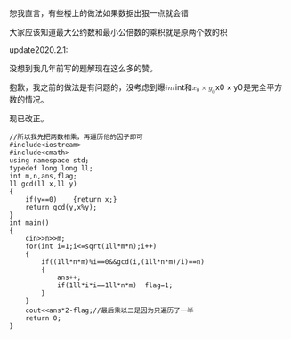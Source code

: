 <p>恕我直言，有些楼上的做法如果数据出狠一点就会错</p>
<p>大家应该知道最大公约数和最小公倍数的乘积就是原两个数的积</p>
<p>update2020.2.1:</p>
<p>没想到我几年前写的题解现在这么多的赞。</p>
<p>抱歉，我之前的做法是有问题的，没考虑到爆<span><span class="katex"><span class="katex-mathml"><math xmlns="http://www.w3.org/1998/Math/MathML"><semantics><mrow><mi>i</mi><mi>n</mi><mi>t</mi></mrow><annotation encoding="application/x-tex">int</annotation></semantics></math></span><span class="katex-html" aria-hidden="true"><span class="base"><span class="strut" style="height:0.65952em;vertical-align:0em;"></span><span class="mord mathnormal">i</span><span class="mord mathnormal">n</span><span class="mord mathnormal">t</span></span></span></span></span>和<span><span class="katex"><span class="katex-mathml"><math xmlns="http://www.w3.org/1998/Math/MathML"><semantics><mrow><msub><mi>x</mi><mn>0</mn></msub><mo>×</mo><msub><mi>y</mi><mn>0</mn></msub></mrow><annotation encoding="application/x-tex">x_0\times y_0</annotation></semantics></math></span><span class="katex-html" aria-hidden="true"><span class="base"><span class="strut" style="height:0.73333em;vertical-align:-0.15em;"></span><span class="mord"><span class="mord mathnormal">x</span><span class="msupsub"><span class="vlist-t vlist-t2"><span class="vlist-r"><span class="vlist" style="height:0.30110799999999993em;"><span style="top:-2.5500000000000003em;margin-left:0em;margin-right:0.05em;"><span class="pstrut" style="height:2.7em;"></span><span class="sizing reset-size6 size3 mtight"><span class="mord mtight">0</span></span></span></span><span class="vlist-s">​</span></span><span class="vlist-r"><span class="vlist" style="height:0.15em;"><span></span></span></span></span></span></span><span class="mspace" style="margin-right:0.2222222222222222em;"></span><span class="mbin">×</span><span class="mspace" style="margin-right:0.2222222222222222em;"></span></span><span class="base"><span class="strut" style="height:0.625em;vertical-align:-0.19444em;"></span><span class="mord"><span class="mord mathnormal" style="margin-right:0.03588em;">y</span><span class="msupsub"><span class="vlist-t vlist-t2"><span class="vlist-r"><span class="vlist" style="height:0.30110799999999993em;"><span style="top:-2.5500000000000003em;margin-left:-0.03588em;margin-right:0.05em;"><span class="pstrut" style="height:2.7em;"></span><span class="sizing reset-size6 size3 mtight"><span class="mord mtight">0</span></span></span></span><span class="vlist-s">​</span></span><span class="vlist-r"><span class="vlist" style="height:0.15em;"><span></span></span></span></span></span></span></span></span></span></span>是完全平方数的情况。</p>
<p>现已改正。</p>
<pre><code class="language-cpp" data-rendered-lang="cpp"><span class="hljs-comment">//所以我先把两数相乘，再遍历他的因子即可</span>
<span class="hljs-meta">#<span class="hljs-meta-keyword">include</span><span class="hljs-meta-string">&lt;iostream&gt;</span></span>
<span class="hljs-meta">#<span class="hljs-meta-keyword">include</span><span class="hljs-meta-string">&lt;cmath&gt;</span></span>
<span class="hljs-keyword">using</span> <span class="hljs-keyword">namespace</span> <span class="hljs-built_in">std</span>;
<span class="hljs-keyword">typedef</span> <span class="hljs-keyword">long</span> <span class="hljs-keyword">long</span> ll;
<span class="hljs-keyword">int</span> m,n,ans,flag;
<span class="hljs-function">ll <span class="hljs-title">gcd</span><span class="hljs-params">(ll x,ll y)</span>
</span>{
    <span class="hljs-keyword">if</span>(y==<span class="hljs-number">0</span>)    {<span class="hljs-keyword">return</span> x;}
    <span class="hljs-keyword">return</span> gcd(y,x%y);
}
<span class="hljs-function"><span class="hljs-keyword">int</span> <span class="hljs-title">main</span><span class="hljs-params">()</span>
</span>{
    <span class="hljs-built_in">cin</span>&gt;&gt;n&gt;&gt;m;
    <span class="hljs-keyword">for</span>(<span class="hljs-keyword">int</span> i=<span class="hljs-number">1</span>;i&lt;=<span class="hljs-built_in">sqrt</span>(<span class="hljs-number">1ll</span>*m*n);i++)
    {
        <span class="hljs-keyword">if</span>((<span class="hljs-number">1ll</span>*n*m)%i==<span class="hljs-number">0</span>&amp;&amp;gcd(i,(<span class="hljs-number">1ll</span>*n*m)/i)==n)
        {
            ans++;
            <span class="hljs-keyword">if</span>(<span class="hljs-number">1ll</span>*i*i==<span class="hljs-number">1ll</span>*n*m)  flag=<span class="hljs-number">1</span>;
        }
    }
    <span class="hljs-built_in">cout</span>&lt;&lt;ans*<span class="hljs-number">2</span>-flag;<span class="hljs-comment">//最后乘以二是因为只遍历了一半</span>
    <span class="hljs-keyword">return</span> <span class="hljs-number">0</span>;
}
</code></pre>
